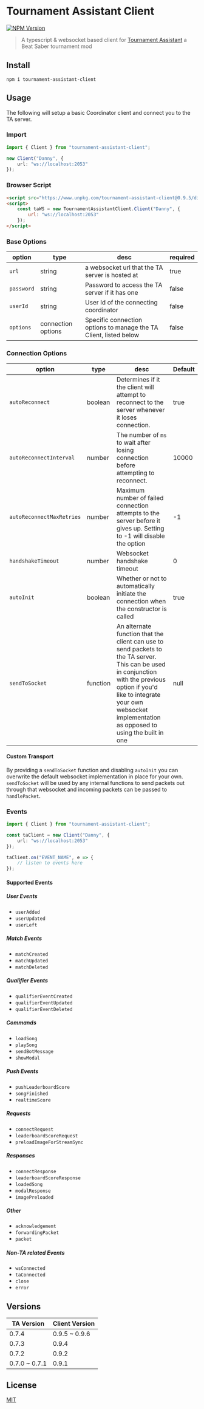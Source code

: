 # Tournament Assistant Client

[![NPM Version][npm-version-image]][npm-url]

> A typescript & websocket based client for [Tournament Assistant](https://github.com/MatrikMoon/TournamentAssistant) a Beat Saber tournament mod

## Install

```console
npm i tournament-assistant-client
```

## Usage

The following will setup a basic Coordinator client and connect you to the TA server.

### Import

```ts
import { Client } from "tournament-assistant-client";

new Client("Danny", {
    url: "ws://localhost:2053"
});
```

### Browser Script

```html
<script src="https://www.unpkg.com/tournament-assistant-client@0.9.5/dist/tournament-assistant-client.min.js"></script>
<script>
    const taWS = new TournamentAssistantClient.Client("Danny", {
        url: "ws://localhost:2053"
    });
</script>
```

### Base Options

| option     | type               | desc                                                              | required |
| ---------- | ------------------ | ----------------------------------------------------------------- | -------- |
| `url`      | string             | a websocket url that the TA server is hosted at                   | true     |
| `password` | string             | Password to access the TA server if it has one                    | false    |
| `userId`   | string             | User Id of the connecting coordinator                             | false    |
| `options`  | connection options | Specific connection options to manage the TA Client, listed below | false    |

### Connection Options

| option                    | type     | desc                                                                                                                                                                                                                                       | Default |
| ------------------------- | -------- | ------------------------------------------------------------------------------------------------------------------------------------------------------------------------------------------------------------------------------------------ | ------- |
| `autoReconnect`           | boolean  | Determines if it the client will attempt to reconnect to the server whenever it loses connection.                                                                                                                                          | true    |
| `autoReconnectInterval`   | number   | The number of `ms` to wait after losing connection before attempting to reconnect.                                                                                                                                                         | 10000   |
| `autoReconnectMaxRetries` | number   | Maximum number of failed connection attempts to the server before it gives up. Setting to -1 will disable the option                                                                                                                       | -1      |
| `handshakeTimeout`        | number   | Websocket handshake timeout                                                                                                                                                                                                                | 0       |
| `autoInit`                | boolean  | Whether or not to automatically initiate the connection when the constructor is called                                                                                                                                                     | true    |
| `sendToSocket`            | function | An alternate function that the client can use to send packets to the TA server. This can be used in conjunction with the previous option if you'd like to integrate your own websocket implementation as opposed to using the built in one | null    |

#### Custom Transport

By providing a `sendToSocket` function and disabling `autoInit` you can overwrite the default websocket implementation in place for your own. `sendToSocket` will be used by any internal functions to send packets out through that websocket and incoming packets can be passed to `handlePacket`.

### Events

```ts
import { Client } from "tournament-assistant-client";

const taClient = new Client("Danny", {
    url: "ws://localhost:2053"
});

taClient.on("EVENT_NAME", e => {
    // listen to events here
});
```

#### Supported Events

##### User Events

-   `userAdded`
-   `userUpdated`
-   `userLeft`

##### Match Events

-   `matchCreated`
-   `matchUpdated`
-   `matchDeleted`

##### Qualifier Events

-   `qualifierEventCreated`
-   `qualifierEventUpdated`
-   `qualifierEventDeleted`

##### Commands

-   `loadSong`
-   `playSong`
-   `sendBotMessage`
-   `showModal`

##### Push Events

-   `pushLeaderboardScore`
-   `songFinished`
-   `realtimeScore`

##### Requests

-   `connectRequest`
-   `leaderboardScoreRequest`
-   `preloadImageForStreamSync`

##### Responses

-   `connectResponse`
-   `leaderboardScoreResponse`
-   `loadedSong`
-   `modalResponse`
-   `imagePreloaded`

##### Other

-   `acknowledgement`
-   `forwardingPacket`
-   `packet`

##### Non-TA related Events

-   `wsConnected`
-   `taConnected`
-   `close`
-   `error`

## Versions

| TA Version    | Client Version |
| ------------- | -------------- |
| 0.7.4         | 0.9.5 ~ 0.9.6  |
| 0.7.3         | 0.9.4          |
| 0.7.2         | 0.9.2          |
| 0.7.0 ~ 0.7.1 | 0.9.1          |

## License

[MIT](./LICENSE)

[npm-url]: https://npmjs.org/package/tournament-assistant-client
[npm-version-image]: https://badgen.net/npm/v/tournament-assistant-client

